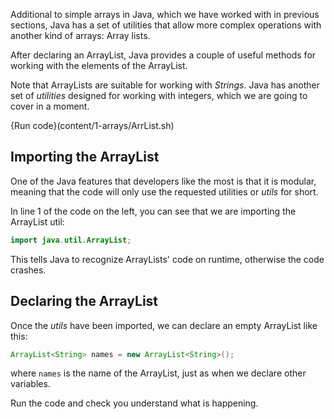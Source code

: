 Additional to simple arrays in Java, which we have worked with in previous sections, Java has a set of utilities that allow more complex operations with another kind of arrays: Array lists.

After declaring an ArrayList, Java provides a couple of useful methods for working with the elements of the ArrayList.

Note that ArrayLists are suitable for working with _Strings_. Java has another set of _utilities_ designed for working with integers, which we are going to cover in a moment.

{Run code}(content/1-arrays/ArrList.sh)

## Importing the ArrayList

One of the Java features that developers like the most is that it is modular, meaning that the code will only use the requested utilities or _utils_ for short. 

In line 1 of the code on the left, you can see that we are importing the ArrayList util:

```java
import java.util.ArrayList;
```

This tells Java to recognize ArrayLists' code on runtime, otherwise the code crashes.

## Declaring the ArrayList

Once the _utils_ have been imported, we can declare an empty ArrayList like this:

```java
ArrayList<String> names = new ArrayList<String>();
```

where `names` is the name of the ArrayList, just as when we declare other variables.

Run the code and check you understand what is happening.

